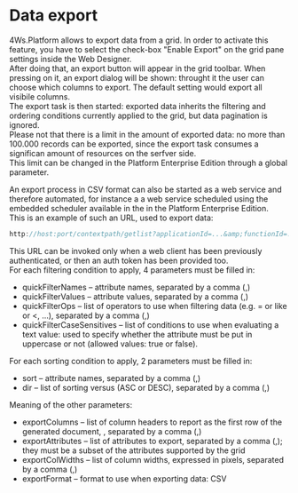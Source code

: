 # Data export

4Ws.Platform allows to export data from a grid. In order to activate this feature, you have to select the check-box "Enable Export" on the grid pane settings inside the Web Designer.  
After doing that, an export button will appear in the grid toolbar. When pressing on it, an export dialog will be shown: throught it the user can choose which columns to export. The default setting would export all visibile columns.  
The export task is then started: exported data inherits the filtering and ordering conditions currently applied to the grid, but data pagination is ignored.  
Please not that there is a limit in the amount of exported data: no more than 100.000 records can be exported, since the export task consumes a significan amount of resources on the serfver side.  
This limit can be changed in the Platform Enterprise Edition through a global parameter.

An export process in CSV format can also be started as a web service and therefore automated, for instance a a web service scheduled using the embedded scheduler available in the in the Platform Enterprise Edition.  
This is an example of such an URL, used to export data:

```javascript
http://host:port/contextpath/getlist?applicationId=...&amp;functionId=...&amp;compId=...&amp;panelId=...&amp;quickFilterNames=...,&amp;quickFilterValues=...,&amp;quickFilterOps=....,&amp;quickFilterCaseSensitives=...,&amp;sort=&amp;dir=&amp;exportColumns=...&amp;exportAttributes=...&amp;exportColWidths=...&amp;exportFormat=CSV&amp;title=...&amp;directExport=true
```

This URL can be invoked only when a web client has been previously authenticated, or then an auth token has been provided too.  
For each filtering condition to apply, 4 parameters must be filled in:

* quickFilterNames – attribute names, separated by a comma \(,\)
* quickFilterValues – attribute values, separated by a comma \(,\)
* quickFilterOps – list of operators to use when filtering data \(e.g. = or like or &lt;, …\), separated by a comma \(,\)
* quickFilterCaseSensitives – list of conditions to use when evaluating a text value: used to specify whether the attribute must be put in uppercase or not \(allowed values: true or false\).

For each sorting condition to apply, 2 parameters must be filled in:

* sort – attribute names, separated by a comma \(,\)
* dir – list of sorting versus \(ASC or DESC\), separated by a comma \(,\)

Meaning of the other parameters:

* exportColumns – list of column headers to report as the first row of the generated document, , separated by a comma \(,\)
* exportAttributes – list of attributes to export, separated by a comma \(,\); they must be a subset of the attributes supported by the grid
* exportColWidths – list of column widths, expressed in pixels, separated by a comma \(,\)
* exportFormat – format to use when exporting data: CSV

